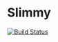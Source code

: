 Slimmy
=====
[![Build Status](https://travis-ci.org/s0ber/slimmy.png?branch=master)](https://travis-ci.org/s0ber/slimmy)

